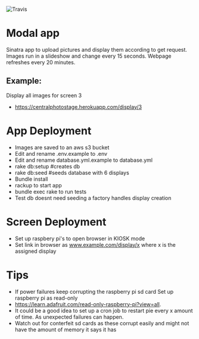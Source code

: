 ![Travis](https://travis-ci.com/jusantana/central_photo.svg?branch=master "Travis Status")

# Modal app

Sinatra app to upload pictures and display them according to get request. Images run in a slideshow and change every 15 seconds.
Webpage refreshes every 20 minutes.
## Example:
 Display all images for screen 3
 - https://centralphotostage.herokuapp.com/display/3

# App Deployment
- Images are saved to an aws s3 bucket
- Edit and rename .env.example to .env
- Edit and rename database.yml.example to database.yml
- rake db:setup #creates db
- rake db:seed #seeds database with 6 displays
- Bundle install
- rackup to start app
- bundle exec rake to run tests
- Test db doesnt need seeding a factory handles display creation

# Screen Deployment
  - Set up raspbery pi's to open browser in KIOSK mode
  - Set link in browser as www.example.com/display/x where x is the assigned display


# Tips 
 - If power failures keep corrupting the raspberry pi sd card
   Set up raspberry pi as read-only
 - https://learn.adafruit.com/read-only-raspberry-pi?view=all.
 - It could be a good idea to set up a cron job to restart pie every x amount of time. As unexpected failures can happen.
 - Watch out for conterfeit sd cards as these corrupt easily 
   and might not have the amount of memory it says it has
